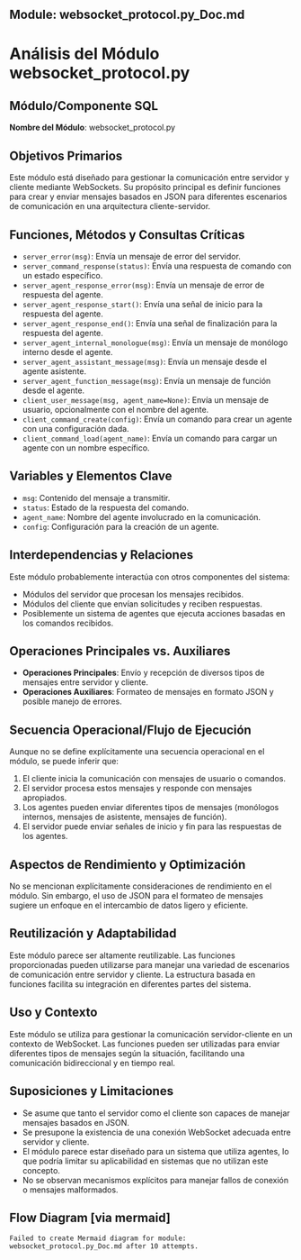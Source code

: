 ## Module: websocket_protocol.py_Doc.md

# Análisis del Módulo websocket_protocol.py

## Módulo/Componente SQL
**Nombre del Módulo**: websocket_protocol.py

## Objetivos Primarios
Este módulo está diseñado para gestionar la comunicación entre servidor y cliente mediante WebSockets. Su propósito principal es definir funciones para crear y enviar mensajes basados en JSON para diferentes escenarios de comunicación en una arquitectura cliente-servidor.

## Funciones, Métodos y Consultas Críticas
- `server_error(msg)`: Envía un mensaje de error del servidor.
- `server_command_response(status)`: Envía una respuesta de comando con un estado específico.
- `server_agent_response_error(msg)`: Envía un mensaje de error de respuesta del agente.
- `server_agent_response_start()`: Envía una señal de inicio para la respuesta del agente.
- `server_agent_response_end()`: Envía una señal de finalización para la respuesta del agente.
- `server_agent_internal_monologue(msg)`: Envía un mensaje de monólogo interno desde el agente.
- `server_agent_assistant_message(msg)`: Envía un mensaje desde el agente asistente.
- `server_agent_function_message(msg)`: Envía un mensaje de función desde el agente.
- `client_user_message(msg, agent_name=None)`: Envía un mensaje de usuario, opcionalmente con el nombre del agente.
- `client_command_create(config)`: Envía un comando para crear un agente con una configuración dada.
- `client_command_load(agent_name)`: Envía un comando para cargar un agente con un nombre específico.

## Variables y Elementos Clave
- `msg`: Contenido del mensaje a transmitir.
- `status`: Estado de la respuesta del comando.
- `agent_name`: Nombre del agente involucrado en la comunicación.
- `config`: Configuración para la creación de un agente.

## Interdependencias y Relaciones
Este módulo probablemente interactúa con otros componentes del sistema:
- Módulos del servidor que procesan los mensajes recibidos.
- Módulos del cliente que envían solicitudes y reciben respuestas.
- Posiblemente un sistema de agentes que ejecuta acciones basadas en los comandos recibidos.

## Operaciones Principales vs. Auxiliares
- **Operaciones Principales**: Envío y recepción de diversos tipos de mensajes entre servidor y cliente.
- **Operaciones Auxiliares**: Formateo de mensajes en formato JSON y posible manejo de errores.

## Secuencia Operacional/Flujo de Ejecución
Aunque no se define explícitamente una secuencia operacional en el módulo, se puede inferir que:
1. El cliente inicia la comunicación con mensajes de usuario o comandos.
2. El servidor procesa estos mensajes y responde con mensajes apropiados.
3. Los agentes pueden enviar diferentes tipos de mensajes (monólogos internos, mensajes de asistente, mensajes de función).
4. El servidor puede enviar señales de inicio y fin para las respuestas de los agentes.

## Aspectos de Rendimiento y Optimización
No se mencionan explícitamente consideraciones de rendimiento en el módulo. Sin embargo, el uso de JSON para el formateo de mensajes sugiere un enfoque en el intercambio de datos ligero y eficiente.

## Reutilización y Adaptabilidad
Este módulo parece ser altamente reutilizable. Las funciones proporcionadas pueden utilizarse para manejar una variedad de escenarios de comunicación entre servidor y cliente. La estructura basada en funciones facilita su integración en diferentes partes del sistema.

## Uso y Contexto
Este módulo se utiliza para gestionar la comunicación servidor-cliente en un contexto de WebSocket. Las funciones pueden ser utilizadas para enviar diferentes tipos de mensajes según la situación, facilitando una comunicación bidireccional y en tiempo real.

## Suposiciones y Limitaciones
- Se asume que tanto el servidor como el cliente son capaces de manejar mensajes basados en JSON.
- Se presupone la existencia de una conexión WebSocket adecuada entre servidor y cliente.
- El módulo parece estar diseñado para un sistema que utiliza agentes, lo que podría limitar su aplicabilidad en sistemas que no utilizan este concepto.
- No se observan mecanismos explícitos para manejar fallos de conexión o mensajes malformados.
## Flow Diagram [via mermaid]
```mermaid
Failed to create Mermaid diagram for module: websocket_protocol.py_Doc.md after 10 attempts.
```
